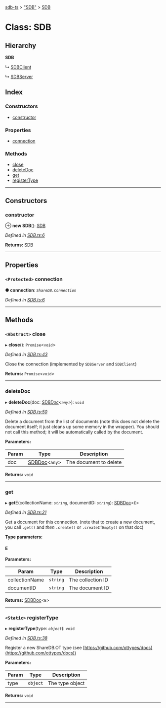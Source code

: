 [sdb-ts](../README.md) > ["SDB"](../modules/_sdb_.md) > [SDB](../classes/_sdb_.sdb.md)

# Class: SDB

## Hierarchy

**SDB**

↳  [SDBClient](_sdbclient_.sdbclient.md)

↳  [SDBServer](_sdbserver_.sdbserver.md)

## Index

### Constructors

* [constructor](_sdb_.sdb.md#constructor)

### Properties

* [connection](_sdb_.sdb.md#connection)

### Methods

* [close](_sdb_.sdb.md#close)
* [deleteDoc](_sdb_.sdb.md#deletedoc)
* [get](_sdb_.sdb.md#get)
* [registerType](_sdb_.sdb.md#registertype)

---

## Constructors

<a id="constructor"></a>

###  constructor

⊕ **new SDB**(): [SDB](_sdb_.sdb.md)

*Defined in [SDB.ts:6](https://github.com/soney/sdb-ts/blob/2988743/src/SDB.ts#L6)*

**Returns:** [SDB](_sdb_.sdb.md)

___

## Properties

<a id="connection"></a>

### `<Protected>` connection

**● connection**: *`ShareDB.Connection`*

*Defined in [SDB.ts:6](https://github.com/soney/sdb-ts/blob/2988743/src/SDB.ts#L6)*

___

## Methods

<a id="close"></a>

### `<Abstract>` close

▸ **close**(): `Promise`<`void`>

*Defined in [SDB.ts:43](https://github.com/soney/sdb-ts/blob/2988743/src/SDB.ts#L43)*

Close the connection (implemented by `SDBServer` and `SDBClient`)

**Returns:** `Promise`<`void`>

___
<a id="deletedoc"></a>

###  deleteDoc

▸ **deleteDoc**(doc: *[SDBDoc](_sdbdoc_.sdbdoc.md)<`any`>*): `void`

*Defined in [SDB.ts:50](https://github.com/soney/sdb-ts/blob/2988743/src/SDB.ts#L50)*

Delete a document from the list of documents (note this does not delete the document itself; it just cleans up some memory in the wrapper). You should not call this method; it will be automatically called by the document.

**Parameters:**

| Param | Type | Description |
| ------ | ------ | ------ |
| doc | [SDBDoc](_sdbdoc_.sdbdoc.md)<`any`> |  The document to delete |

**Returns:** `void`

___
<a id="get"></a>

###  get

▸ **get**E(collectionName: *`string`*, documentID: *`string`*): [SDBDoc](_sdbdoc_.sdbdoc.md)<`E`>

*Defined in [SDB.ts:21](https://github.com/soney/sdb-ts/blob/2988743/src/SDB.ts#L21)*

Get a document for this connection. (note that to create a new document, you call `.get()` and _then_ `.create()` or `.createIfEmpty()` on that doc)

**Type parameters:**

#### E 
**Parameters:**

| Param | Type | Description |
| ------ | ------ | ------ |
| collectionName | `string` |  The collection ID |
| documentID | `string` |  The document ID |

**Returns:** [SDBDoc](_sdbdoc_.sdbdoc.md)<`E`>

___
<a id="registertype"></a>

### `<Static>` registerType

▸ **registerType**(type: *`object`*): `void`

*Defined in [SDB.ts:38](https://github.com/soney/sdb-ts/blob/2988743/src/SDB.ts#L38)*

Register a new ShareDB.OT type (see [https://github.com/ottypes/docs](https://github.com/ottypes/docs))

**Parameters:**

| Param | Type | Description |
| ------ | ------ | ------ |
| type | `object` |  The type object |

**Returns:** `void`

___

